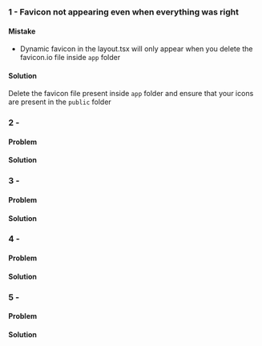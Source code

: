 ### 1 - Favicon not appearing even when everything was right

#### Mistake

- Dynamic favicon in the layout.tsx will only appear when you delete the favicon.io file inside `app` folder

#### Solution

Delete the favicon file present inside `app` folder and ensure that your icons are present in the `public` folder

### 2 -

#### Problem

#### Solution

### 3 -

#### Problem

#### Solution

### 4 -

#### Problem

#### Solution

### 5 -

#### Problem

#### Solution
